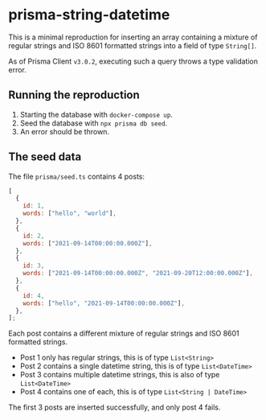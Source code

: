 # prisma-string-datetime

This is a minimal reproduction for inserting an array containing a mixture of regular strings and ISO 8601 formatted strings into a field of type `String[]`.

As of Prisma Client `v3.0.2`, executing such a query throws a type validation error.

## Running the reproduction

1. Starting the database with `docker-compose up`.
2. Seed the database with `npx prisma db seed`.
3. An error should be thrown.

## The seed data

The file `prisma/seed.ts` contains 4 posts:

```js
[
  {
    id: 1,
    words: ["hello", "world"],
  },
  {
    id: 2,
    words: ["2021-09-14T00:00:00.000Z"],
  },
  {
    id: 3,
    words: ["2021-09-14T00:00:00.000Z", "2021-09-20T12:00:00.000Z"],
  },
  {
    id: 4,
    words: ["hello", "2021-09-14T00:00:00.000Z"],
  },
];
```

Each post contains a different mixture of regular strings and ISO 8601 formatted strings.

- Post 1 only has regular strings, this is of type `List<String>`
- Post 2 contains a single datetime string, this is of type `List<DateTime>`
- Post 3 contains multiple datetime strings, this is also of type `List<DateTime>`
- Post 4 contains one of each, this is of type `List<String | DateTime>`

The first 3 posts are inserted successfully, and only post 4 fails.
